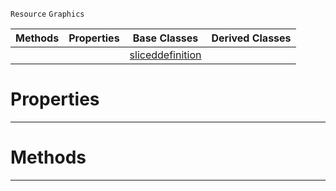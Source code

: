  `Resource` `Graphics`



|Methods|Properties|Base Classes|Derived Classes|
|---|---|---|---|
| | |[sliceddefinition](https://github.com/zeroengineteam/ZeroDocs/code_reference/class_reference/sliceddefinition.markdown)| |


 #  Properties


---  
 #  Methods


---  
 

 